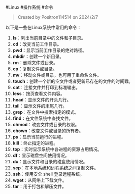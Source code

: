#Linux #操作系统 #命令


> Created by Positron114514 on 2024/2/7


以下是一些在Linux系统中常用的命令：

1. **ls**：列出当前目录中的文件和子目录。
2. **cd**：改变当前工作目录。
3. **pwd**：显示当前工作目录的绝对路径。
4. **mkdir**：创建一个新目录。
5. **rm**：删除文件或目录。
6. **cp**：复制文件或目录。
7. **mv**：移动文件或目录，也可用于重命名文件。
8. **touch**：创建一个新的空文件或者更新已存在的文件的时间戳。
9. **cat**：连接文件并打印到标准输出。
10. **less**：按页查看文件内容。
11. **head**：显示文件的开头几行。
12. **tail**：显示文件的末尾几行。
13. **grep**：在文件中搜索指定的模式。
14. **find**：在文件系统中查找文件。
15. **chmod**：改变文件或目录的权限。
16. **chown**：改变文件或目录的所有者。
17. **ps**：显示当前运行的进程。
18. **kill**：终止指定的进程。
19. **top**：实时显示系统中各进程的资源占用情况。
20. **df**：显示磁盘空间使用情况。
21. **du**：显示文件和目录的磁盘使用情况。
22. **scp**：在本地系统和远程系统之间复制文件。
23. **ssh**：使用安全 shell 登录远程系统。
24. **wget**：从网络上下载文件。
25. **tar**：用于打包和解压文件。